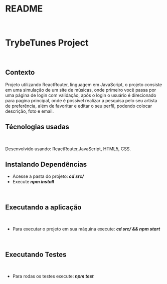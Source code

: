 <h1 >README</h1>
<br>
<h1>TrybeTunes Project</h1>
<br>
<h2>Contexto</h2>
<p>Projeto utilizando ReactRouter, linguagem em JavaScript, o projeto consiste em uma simulação de um site de músicas, onde primeiro você passa por uma página de login com validação, após o login o usuário é direcionado para pagina principal, onde é possível realizar a pesquisa pelo seu artista de preferência, além de favoritar e editar o seu perfil, podendo colocar descrição, foto e email.</p>
<h2>Técnologias usadas</h2>
<br>
<p> Desenvolvido usando: ReactRouter,JavaScript, HTML5, CSS.
<br>
<h2>Instalando Dependências</h2>
<ul>
<li> Acesse a pasta do projeto:<strong><i> cd src/</li></strong></i>
<li>Execute<strong><i> npm install</li></strong></i>
</ul>
<br>
<h2>Executando a aplicação</h2>
<br>
<ul>
<li>Para executar o projeto em sua máquina execute: <strong><i>cd src/ && npm start</li></strong></i>
</ul>
<br>
<h2>Executando Testes</h2>
<br>
<ul>
<li>Para rodas os testes execute:<strong><i> npm test</li></strong></i>
</ul>

